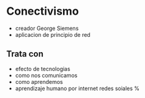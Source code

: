# Conectivismo
* creador George Siemens
* aplicacion de principio de red
## Trata con
* efecto de tecnologias
* como nos comunicamos
* como aprendemos
* aprendizaje humano por internet redes soiales
%
<!--stackedit_data:
eyJoaXN0b3J5IjpbMzIwNTUzNjU2XX0=
-->
